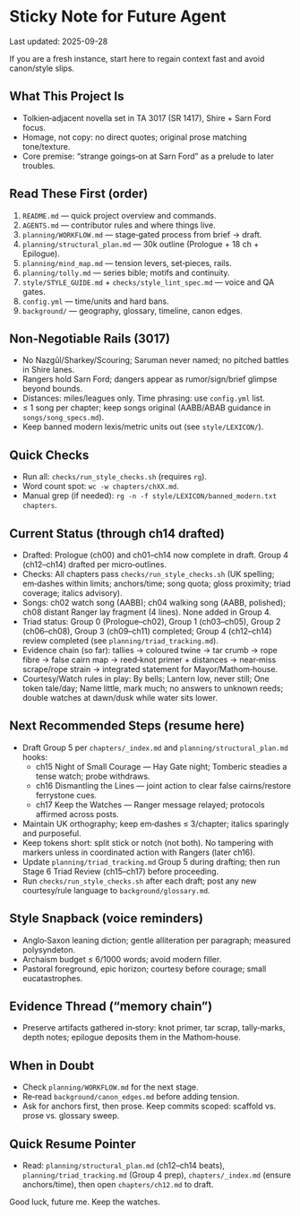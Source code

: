# Sticky Note for Future Agent
Last updated: 2025-09-28

If you are a fresh instance, start here to regain context fast and avoid canon/style slips.

## What This Project Is
- Tolkien‑adjacent novella set in TA 3017 (SR 1417), Shire + Sarn Ford focus.
- Homage, not copy: no direct quotes; original prose matching tone/texture.
- Core premise: “strange goings‑on at Sarn Ford” as a prelude to later troubles.

## Read These First (order)
1) `README.md` — quick project overview and commands.
2) `AGENTS.md` — contributor rules and where things live.
3) `planning/WORKFLOW.md` — stage‑gated process from brief → draft.
4) `planning/structural_plan.md` — 30k outline (Prologue + 18 ch + Epilogue).
5) `planning/mind_map.md` — tension levers, set‑pieces, rails.
6) `planning/tolly.md` — series bible; motifs and continuity.
7) `style/STYLE_GUIDE.md` + `checks/style_lint_spec.md` — voice and QA gates.
8) `config.yml` — time/units and hard bans.
9) `background/` — geography, glossary, timeline, canon edges.

## Non‑Negotiable Rails (3017)
- No Nazgûl/Sharkey/Scouring; Saruman never named; no pitched battles in Shire lanes.
- Rangers hold Sarn Ford; dangers appear as rumor/sign/brief glimpse beyond bounds.
- Distances: miles/leagues only. Time phrasing: use `config.yml` list.
- ≤ 1 song per chapter; keep songs original (AABB/ABAB guidance in `songs/song_specs.md`).
- Keep banned modern lexis/metric units out (see `style/LEXICON/`).

## Quick Checks
- Run all: `checks/run_style_checks.sh` (requires `rg`).
- Word count spot: `wc -w chapters/chXX.md`.
- Manual grep (if needed): `rg -n -f style/LEXICON/banned_modern.txt chapters`.

## Current Status (through ch14 drafted)
- Drafted: Prologue (ch00) and ch01–ch14 now complete in draft. Group 4 (ch12–ch14) drafted per micro‑outlines.
- Checks: All chapters pass `checks/run_style_checks.sh` (UK spelling; em‑dashes within limits; anchors/time; song quota; gloss proximity; triad coverage; italics advisory).
- Songs: ch02 watch song (AABB); ch04 walking song (AABB, polished); ch08 distant Ranger lay fragment (4 lines). None added in Group 4.
- Triad status: Group 0 (Prologue–ch02), Group 1 (ch03–ch05), Group 2 (ch06–ch08), Group 3 (ch09–ch11) completed; Group 4 (ch12–ch14) review completed (see `planning/triad_tracking.md`).
- Evidence chain (so far): tallies → coloured twine → tar crumb → rope fibre → false cairn map → reed‑knot primer + distances → near‑miss scrape/rope strain → integrated statement for Mayor/Mathom‑house.
- Courtesy/Watch rules in play: By bells; Lantern low, never still; One token tale/day; Name little, mark much; no answers to unknown reeds; double watches at dawn/dusk while water sits lower.

## Next Recommended Steps (resume here)
- Draft Group 5 per `chapters/_index.md` and `planning/structural_plan.md` hooks:
  - ch15 Night of Small Courage — Hay Gate night; Tomberic steadies a tense watch; probe withdraws.
  - ch16 Dismantling the Lines — joint action to clear false cairns/restore ferrystone cues.
  - ch17 Keep the Watches — Ranger message relayed; protocols affirmed across posts.
- Maintain UK orthography; keep em‑dashes ≤ 3/chapter; italics sparingly and purposeful.
- Keep tokens short: split stick or notch (not both). No tampering with markers unless in coordinated action with Rangers (later ch16).
- Update `planning/triad_tracking.md` Group 5 during drafting; then run Stage 6 Triad Review (ch15–ch17) before proceeding.
- Run `checks/run_style_checks.sh` after each draft; post any new courtesy/rule language to `background/glossary.md`.

## Style Snapback (voice reminders)
- Anglo‑Saxon leaning diction; gentle alliteration per paragraph; measured polysyndeton.
- Archaism budget ≤ 6/1000 words; avoid modern filler.
- Pastoral foreground, epic horizon; courtesy before courage; small eucatastrophes.

## Evidence Thread (“memory chain”)
- Preserve artifacts gathered in‑story: knot primer, tar scrap, tally‑marks, depth notes; epilogue deposits them in the Mathom‑house.

## When in Doubt
- Check `planning/WORKFLOW.md` for the next stage.
- Re‑read `background/canon_edges.md` before adding tension.
- Ask for anchors first, then prose. Keep commits scoped: scaffold vs. prose vs. glossary sweep.

## Quick Resume Pointer
- Read: `planning/structural_plan.md` (ch12–ch14 beats), `planning/triad_tracking.md` (Group 4 prep), `chapters/_index.md` (ensure anchors/time), then open `chapters/ch12.md` to draft.

Good luck, future me. Keep the watches.
